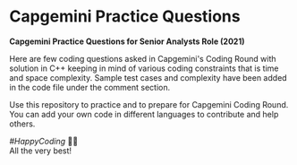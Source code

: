 # Capgemini Practice Questions
**Capgemini Practice Questions for Senior Analysts Role (2021)**

Here are few coding questions asked in Capgemini's Coding Round with solution in C++ keeping in mind of various coding constraints that is time and space complexity.
Sample test cases and complexity have been added in the code file under the comment section.

Use this repository to practice and to prepare for Capgemini Coding Round. 
You can add your own code in different languages to contribute and help others.

*#HappyCoding* ✌🏻 <br />
All the very best!
